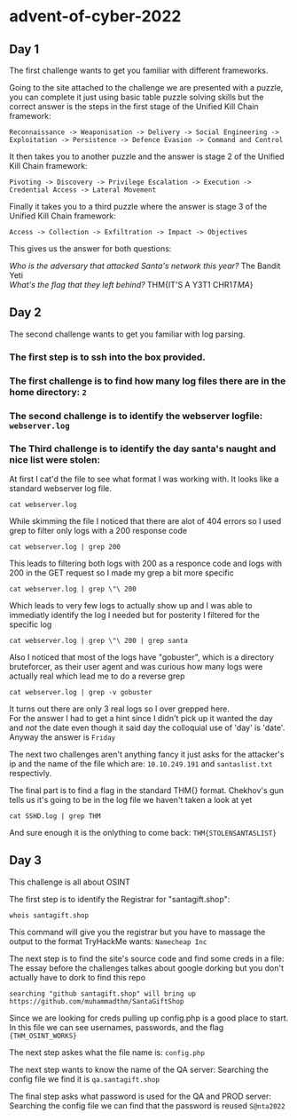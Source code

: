 # advent-of-cyber-2022
## Day 1

The first challenge wants to get you familiar with different frameworks.

Going to the site attached to the challenge we are presented with a puzzle, you can complete it just using basic table puzzle solving skills but the correct answer is the steps in the first stage of the Unified Kill Chain framework:

    Reconnaissance -> Weaponisation -> Delivery -> Social Engineering -> Exploitation -> Persistence -> Defence Evasion -> Command and Control

It then takes you to another puzzle and the answer is stage 2 of the Unified Kill Chain framework:
  
    Pivoting -> Discovery -> Privilege Escalation -> Execution -> Credential Access -> Lateral Movement

Finally it takes you to a third puzzle where the answer is stage 3 of the Unified Kill Chain framework:
    
    Access -> Collection -> Exfiltration -> Impact -> Objectives
 
 This gives us the answer for both questions:
  
  *Who is the adversary that attacked Santa's network this year?* The Bandit Yeti<br>
  *What's the flag that they left behind?* THM{IT'S A Y3T1 CHR1$TMA$}

## Day 2

The second challenge wants to get you familiar with log parsing.

### The first step is to ssh into the box provided.

### The first challenge is to find how many log files there are in the home directory: `2`                            
### The second challenge is to identify the webserver logfile: `webserver.log`
### The Third challenge is to identify the day santa's naught and nice list were stolen:

At first I cat'd the file to see what format I was working with. It looks like a standard webserver log file.
    
    cat webserver.log
    
While skimming the file I noticed that there are alot of 404 errors so I used grep to filter only logs with a 200 response code

    cat webserver.log | grep 200
    
This leads to filtering both logs with 200 as a responce code and logs with 200 in the GET request so I made my grep a bit more specific

    cat webserver.log | grep \"\ 200
    
Which leads to very few logs to actually show up and I was able to immediatly identify the log I needed but for posterity I filtered for the specific log

    cat webserver.log | grep \"\ 200 | grep santa
   
Also I noticed that most of the logs have "gobuster", which is a directory bruteforcer, as their user agent and was curious how many logs were actually real which lead me to do a reverse grep
    
    cat webserver.log | grep -v gobuster
    
It turns out there are only 3 real logs so I over grepped here.<br>
For the answer I had to get a hint since I didn't pick up it wanted the day and *not* the date even though it said day the colloquial use of 'day' is 'date'. Anyway the answer is `Friday`

The next two challenges aren't anything fancy it just asks for the attacker's ip and the name of the file which are: `10.10.249.191` and `santaslist.txt` respectivly.

The final part is to find a flag in the standard THM{} format. Chekhov's gun tells us it's going to be in the log file we haven't taken a look at yet

    cat SSHD.log | grep THM
    
And sure enough it is the onlything to come back: `THM{STOLENSANTASLIST}`

## Day 3

This challenge is all about OSINT

The first step is to identify the Registrar for "santagift.shop":

    whois santagift.shop
    
This command will give you the registrar but you have to massage the output to the format TryHackMe wants: `Namecheap Inc`

The next step is to find the site's source code and find some creds in a file:
The essay before the challenges talkes about google dorking but you don't actually have to dork to find this repo 

    searching "github santagift.shop" will bring up https://github.com/muhammadthm/SantaGiftShop
    
Since we are looking for creds pulling up config.php is a good place to start. <br>
In this file we can see usernames, passwords, and the flag `{THM_OSINT_WORKS}`

The next step askes what the file name is: `config.php`

The next step wants to know the name of the QA server: Searching the config file we find it is `qa.santagift.shop`

The final step asks what password is used for the QA and PROD server: Searching the config file we can find that the password is reused `S@nta2022`

